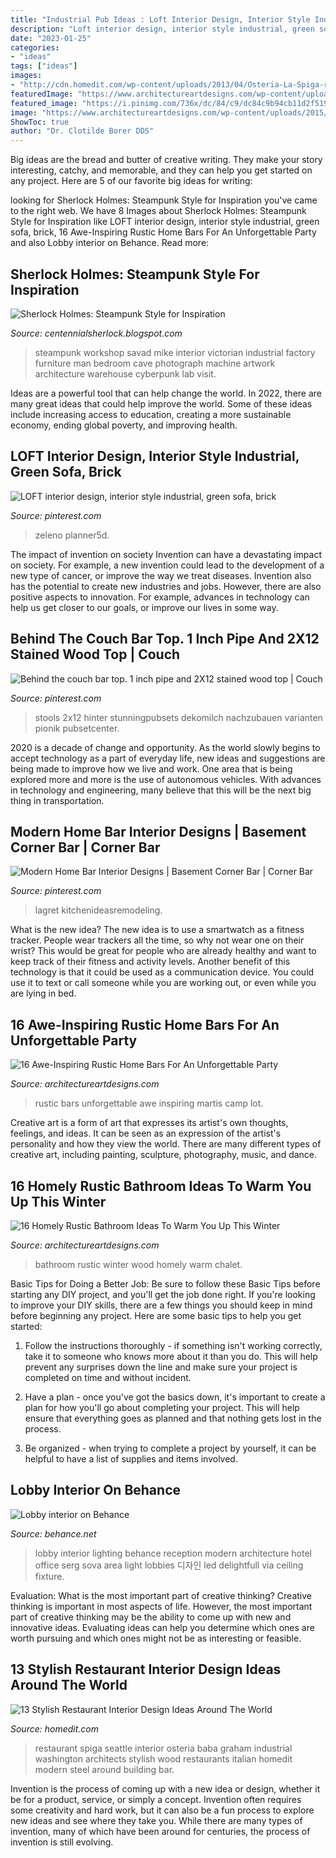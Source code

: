 ```yaml
---
title: "Industrial Pub Ideas : Loft Interior Design, Interior Style Industrial, Green Sofa, Brick"
description: "Loft interior design, interior style industrial, green sofa, brick"
date: "2023-01-25"
categories:
- "ideas"
tags: ["ideas"]
images:
- "http://cdn.homedit.com/wp-content/uploads/2013/04/Osteria-La-Spiga-restauranta2.jpg"
featuredImage: "https://www.architectureartdesigns.com/wp-content/uploads/2014/10/16-Homely-Rustic-Bathroom-Ideas-To-Warm-You-Up-This-Winter-15-630x945.jpg"
featured_image: "https://i.pinimg.com/736x/dc/84/c9/dc84c9b94cb11d2f519c0be672cf62fa.jpg"
image: "https://www.architectureartdesigns.com/wp-content/uploads/2015/05/16-Awe-Inspiring-Rustic-Home-Bars-For-An-Unforgettable-Party-10-630x909.jpg"
ShowToc: true
author: "Dr. Clotilde Borer DDS"
---
```



Big ideas are the bread and butter of creative writing. They make your story interesting, catchy, and memorable, and they can help you get started on any project. Here are 5 of our favorite big ideas for writing:

	

		
looking for Sherlock Holmes: Steampunk Style for Inspiration you've came to the right web. We have 8 Images about Sherlock Holmes: Steampunk Style for Inspiration like LOFT interior design, interior style industrial, green sofa, brick, 16 Awe-Inspiring Rustic Home Bars For An Unforgettable Party and also Lobby interior on Behance. Read more:
		
    
## Sherlock Holmes: Steampunk Style For Inspiration

<img loading=lazy src="http://4.bp.blogspot.com/-tei5yZuVsYA/UTTvdT7VCSI/AAAAAAAAA9s/GKcr2hpMVws/s1600/steampunk-the-workshop-mike-savad.jpg" onerror="this.onerror=null;this.src='https://tse4.mm.bing.net/th?id=OIP.Sb2rBJKZx0tuGzg8K1dJAAHaFN&amp;pid=15.1';" alt="Sherlock Holmes: Steampunk Style for Inspiration">

_Source: centennialsherlock.blogspot.com_

>steampunk workshop savad mike interior victorian industrial factory furniture man bedroom cave photograph machine artwork architecture warehouse cyberpunk lab visit. 

	

Ideas are a powerful tool that can help change the world. In 2022, there are many great ideas that could help improve the world. Some of these ideas include increasing access to education, creating a more sustainable economy, ending global poverty, and improving health.

    
## LOFT Interior Design, Interior Style Industrial, Green Sofa, Brick

<img loading=lazy src="https://i.pinimg.com/736x/dc/84/c9/dc84c9b94cb11d2f519c0be672cf62fa.jpg" onerror="this.onerror=null;this.src='https://tse4.mm.bing.net/th?id=OIP.2uTbyI7AqjMHcqdjDcBkugHaLH&amp;pid=15.1';" alt="LOFT interior design, interior style industrial, green sofa, brick">

_Source: pinterest.com_

>zeleno planner5d. 

	

The impact of invention on society
Invention can have a devastating impact on society. For example, a new invention could lead to the development of a new type of cancer, or improve the way we treat diseases. Invention also has the potential to create new industries and jobs. However, there are also positive aspects to innovation. For example, advances in technology can help us get closer to our goals, or improve our lives in some way.

    
## Behind The Couch Bar Top. 1 Inch Pipe And 2X12 Stained Wood Top | Couch

<img loading=lazy src="https://s-media-cache-ak0.pinimg.com/736x/ba/03/4a/ba034ac08f60315d12ec0d7e720772c5--sofa-bar-basement-bars.jpg" onerror="this.onerror=null;this.src='https://tse2.mm.bing.net/th?id=OIP.mGS7Jt_OgLH4R79xQXT06QHaJ3&amp;pid=15.1';" alt="Behind the couch bar top. 1 inch pipe and 2X12 stained wood top | Couch">

_Source: pinterest.com_

>stools 2x12 hinter stunningpubsets dekomilch nachzubauen varianten pionik pubsetcenter. 

	

2020 is a decade of change and opportunity. As the world slowly begins to accept technology as a part of everyday life, new ideas and suggestions are being made to improve how we live and work. One area that is being explored more and more is the use of autonomous vehicles. With advances in technology and engineering, many believe that this will be the next big thing in transportation.

    
## Modern Home Bar Interior Designs | Basement Corner Bar | Corner Bar

<img loading=lazy src="https://i.pinimg.com/originals/95/54/87/955487768aa400ba8cf359020fb5584b.jpg" onerror="this.onerror=null;this.src='https://tse3.mm.bing.net/th?id=OIP.m66JLB2wZm-U4moh4tHS4QHaLI&amp;pid=15.1';" alt="Modern Home Bar Interior Designs | Basement Corner Bar | Corner Bar">

_Source: pinterest.com_

>lagret kitchenideasremodeling. 

	

What is the new idea?
The new idea is to use a smartwatch as a fitness tracker. People wear trackers all the time, so why not wear one on their wrist? This would be great for people who are already healthy and want to keep track of their fitness and activity levels. Another benefit of this technology is that it could be used as a communication device. You could use it to text or call someone while you are working out, or even while you are lying in bed.

    
## 16 Awe-Inspiring Rustic Home Bars For An Unforgettable Party

<img loading=lazy src="https://www.architectureartdesigns.com/wp-content/uploads/2015/05/16-Awe-Inspiring-Rustic-Home-Bars-For-An-Unforgettable-Party-10-630x909.jpg" onerror="this.onerror=null;this.src='https://tse3.mm.bing.net/th?id=OIP.-AlTH_uu0C-X4HcGgtVrsQHaKr&amp;pid=15.1';" alt="16 Awe-Inspiring Rustic Home Bars For An Unforgettable Party">

_Source: architectureartdesigns.com_

>rustic bars unforgettable awe inspiring martis camp lot. 

	

Creative art is a form of art that expresses its artist's own thoughts, feelings, and ideas. It can be seen as an expression of the artist's personality and how they view the world. There are many different types of creative art, including painting, sculpture, photography, music, and dance.

    
## 16 Homely Rustic Bathroom Ideas To Warm You Up This Winter

<img loading=lazy src="https://www.architectureartdesigns.com/wp-content/uploads/2014/10/16-Homely-Rustic-Bathroom-Ideas-To-Warm-You-Up-This-Winter-15-630x945.jpg" onerror="this.onerror=null;this.src='https://tse1.mm.bing.net/th?id=OIP.-3ylrL3JiL3n5yQz6WF4ZgHaLH&amp;pid=15.1';" alt="16 Homely Rustic Bathroom Ideas To Warm You Up This Winter">

_Source: architectureartdesigns.com_

>bathroom rustic winter wood homely warm chalet. 

	

Basic Tips for Doing a Better Job: Be sure to follow these Basic Tips before starting any DIY project, and you'll get the job done right.
If you're looking to improve your DIY skills, there are a few things you should keep in mind before beginning any project. Here are some basic tips to help you get started: 
1) Follow the instructions thoroughly - if something isn't working correctly, take it to someone who knows more about it than you do. This will help prevent any surprises down the line and make sure your project is completed on time and without incident. 

2) Have a plan - once you've got the basics down, it's important to create a plan for how you'll go about completing your project. This will help ensure that everything goes as planned and that nothing gets lost in the process. 

3) Be organized - when trying to complete a project by yourself, it can be helpful to have a list of supplies and items involved.

    
## Lobby Interior On Behance

<img loading=lazy src="https://m1.behance.net/rendition/modules/26268931/disp/64869e39a723081e04f3911fee482e23.jpg" onerror="this.onerror=null;this.src='https://tse1.mm.bing.net/th?id=OIP.od5Sew5WQPXLpnP3HXP9pgHaE8&amp;pid=15.1';" alt="Lobby interior on Behance">

_Source: behance.net_

>lobby interior lighting behance reception modern architecture hotel office serg sova area light lobbies 디자인 led delightfull via ceiling fixture. 

	

Evaluation: What is the most important part of creative thinking?
Creative thinking is important in most aspects of life. However, the most important part of creative thinking may be the ability to come up with new and innovative ideas. Evaluating ideas can help you determine which ones are worth pursuing and which ones might not be as interesting or feasible.

    
## 13 Stylish Restaurant Interior Design Ideas Around The World

<img loading=lazy src="http://cdn.homedit.com/wp-content/uploads/2013/04/Osteria-La-Spiga-restauranta2.jpg" onerror="this.onerror=null;this.src='https://tse2.mm.bing.net/th?id=OIP.miUsenOMc4ysqBQFOlXKKwHaHH&amp;pid=15.1';" alt="13 Stylish Restaurant Interior Design Ideas Around The World">

_Source: homedit.com_

>restaurant spiga seattle interior osteria baba graham industrial washington architects stylish wood restaurants italian homedit modern steel around building bar. 

	

Invention is the process of coming up with a new idea or design, whether it be for a product, service, or simply a concept. Invention often requires some creativity and hard work, but it can also be a fun process to explore new ideas and see where they take you. While there are many types of invention, many of which have been around for centuries, the process of invention is still evolving.

